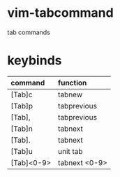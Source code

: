 # vim-tabcommand
tab commands

# keybinds

|command|function|
|:--|:--|
| [Tab]c | tabnew |
| [Tab]p | tabprevious |
| [Tab], | tabprevious |
| [Tab]n | tabnext |
| [Tab]. | tabnext |
| [Tab]u | unit tab |
| [Tab]<0-9> | tabnext <0-9> |


